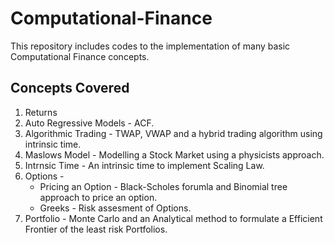 # Computational-Finance
This repository includes codes to the implementation of many basic Computational Finance concepts. 

## Concepts Covered
1. Returns
2. Auto Regressive Models - ACF.
3. Algorithmic Trading - TWAP, VWAP and a hybrid trading algorithm using intrinsic time.
4. Maslows Model - Modelling a Stock Market using a physicists approach.
5. Intrnsic Time - An intrinsic time to implement Scaling Law.
6. Options - 
   - Pricing an Option - Black-Scholes forumla and Binomial tree approach to price an option. 
   - Greeks - Risk assesment of Options. 
7. Portfolio - Monte Carlo and an Analytical method to formulate a Efficient Frontier of the least risk Portfolios. 
